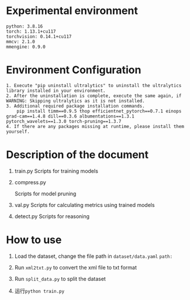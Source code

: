 # Experimental environment

    python: 3.8.16
    torch: 1.13.1+cu117
    torchvision: 0.14.1+cu117
    mmcv: 2.1.0
    mmengine: 0.9.0


# Environment Configuration

    1. Execute "pip uninstall ultralytics" to uninstall the ultralytics library installed in your environment.
    2. After the uninstallation is complete, execute the same again, if WARNING: Skipping ultralytics as it is not installed.
    3. Additional required package installation commands.
        pip install timm==0.9.5 thop efficientnet_pytorch==0.7.1 einops grad-cam==1.4.8 dill==0.3.6 albumentations==1.3.1 pytorch_wavelets==1.3.0 torch-pruning==1.3.7
    4. If there are any packages missing at runtime, please install them yourself.

# Description of the document
1. train.py
    Scripts for training models

2. compress.py

    Scripts for model pruning

3. val.py
    Scripts for calculating metrics using trained models

4. detect.py
    Scripts for reasoning

# How to use

1. Load the dataset, change the file path in `dataset/data.yaml` `path:`
2. Run `xml2txt.py` to convert the xml file to txt format
3. Run `split_data.py` to split the dataset

4. 运行`python train.py`